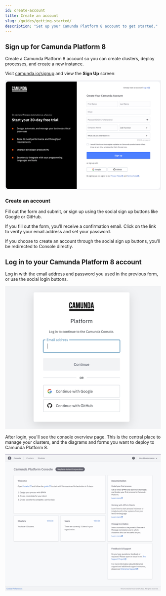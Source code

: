 ```yaml
---
id: create-account
title: Create an account
slug: /guides/getting-started/
description: "Set up your Camunda Platform 8 account to get started."
---
```


## Sign up for Camunda Platform 8

Create a Camunda Platform 8 account so you can create clusters, deploy processes, and create a new instance.

Visit [camunda.io/signup](https://camunda.io/signup) and view the **Sign Up** screen:

![signup](./img/signup.png)

### Create an account

Fill out the form and submit, or sign up using the social sign up buttons like Google or GitHub.

If you fill out the form, you'll receive a confirmation email. Click on the link to verify your email address and set your password.

If you choose to create an account through the social sign up buttons, you'll be redirected to Console directly.

## Log in to your Camunda Platform 8 account

Log in with the email address and password you used in the previous form, or use the social login buttons.

![login](./img/login.png)

After login, you'll see the console overview page. This is the central place to manage your clusters, and the diagrams and forms you want to deploy to Camunda Platform 8.

![overview-home](./img/home.png)